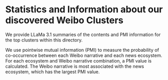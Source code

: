 # Statistics and Information about our discovered Weibo Clusters

We provide LLaMa 3.1 summaries of the contents and PMI information for the top clusters within this directory.

We use pointwise mutual information (PMI) to measure the probability of co-occurrence between each Weibo narrative and each news ecosystem. For each ecosystem and Weibo narrative combination, a PMI value is calculated. The Weibo narrative is most associated with the news ecosystem, which has the largest PMI value.
